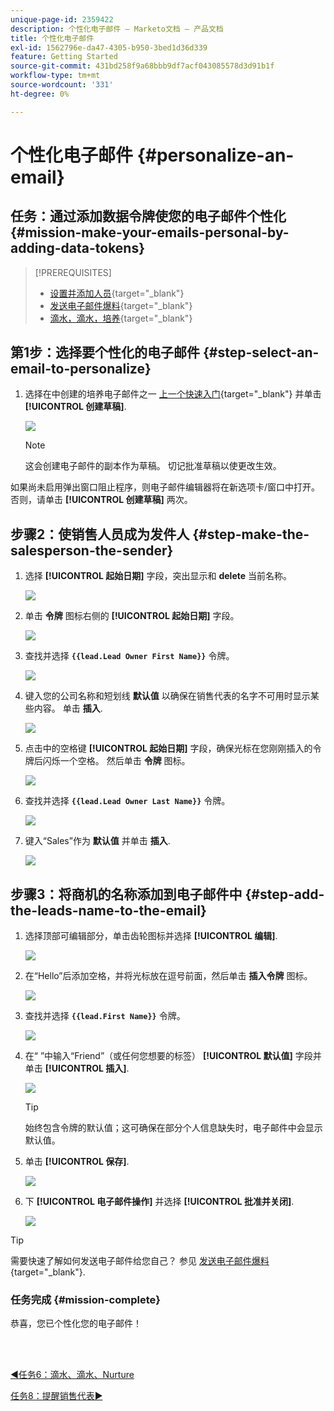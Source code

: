 ```yaml
---
unique-page-id: 2359422
description: 个性化电子邮件 — Marketo文档 — 产品文档
title: 个性化电子邮件
exl-id: 1562796e-da47-4305-b950-3bed1d36d339
feature: Getting Started
source-git-commit: 431bd258f9a68bbb9df7acf043085578d3d91b1f
workflow-type: tm+mt
source-wordcount: '331'
ht-degree: 0%

---
```


# 个性化电子邮件 {#personalize-an-email}

## 任务：通过添加数据令牌使您的电子邮件个性化 {#mission-make-your-emails-personal-by-adding-data-tokens}

>[!PREREQUISITES]
>
>* [设置并添加人员](/help/marketo/getting-started/quick-wins/get-set-up-and-add-a-person.md){target="_blank"}
>* [发送电子邮件爆料](/help/marketo/getting-started/quick-wins/send-an-email.md){target="_blank"}
>* [滴水，滴水，培养](/help/marketo/getting-started/quick-wins/drip-drip-nurture.md){target="_blank"}

## 第1步：选择要个性化的电子邮件 {#step-select-an-email-to-personalize}

1. 选择在中创建的培养电子邮件之一 [上一个快速入门](/help/marketo/getting-started/quick-wins/drip-drip-nurture.md){target="_blank"} 并单击 **[!UICONTROL 创建草稿]**.

   ![](assets/personalize-an-email-1.png)

   >[!NOTE]
   >
   >这会创建电子邮件的副本作为草稿。 切记批准草稿以使更改生效。

如果尚未启用弹出窗口阻止程序，则电子邮件编辑器将在新选项卡/窗口中打开。 否则，请单击 **[!UICONTROL 创建草稿]** 两次。

## 步骤2：使销售人员成为发件人 {#step-make-the-salesperson-the-sender}

1. 选择 **[!UICONTROL 起始日期]** 字段，突出显示和 **delete** 当前名称。

   ![](assets/personalize-an-email-2.png)

1. 单击 **令牌** 图标右侧的 **[!UICONTROL 起始日期]** 字段。

   ![](assets/personalize-an-email-3.png)

1. 查找并选择 **`{{lead.Lead Owner First Name}}`** 令牌。

   ![](assets/personalize-an-email-4.png)

1. 键入您的公司名称和短划线 **默认值** 以确保在销售代表的名字不可用时显示某些内容。 单击 **插入**.

   ![](assets/personalize-an-email-5.png)

1. 点击中的空格键 **[!UICONTROL 起始日期]** 字段，确保光标在您刚刚插入的令牌后闪烁一个空格。 然后单击 **令牌** 图标。

   ![](assets/personalize-an-email-6.png)

1. 查找并选择 **`{{lead.Lead Owner Last Name}}`** 令牌。

   ![](assets/personalize-an-email-7.png)

1. 键入“Sales”作为 **默认值** 并单击 **插入**.

   ![](assets/personalize-an-email-8.png)

## 步骤3：将商机的名称添加到电子邮件中 {#step-add-the-leads-name-to-the-email}

1. 选择顶部可编辑部分，单击齿轮图标并选择 **[!UICONTROL 编辑]**.

   ![](assets/personalize-an-email-9.png)

1. 在“Hello”后添加空格，并将光标放在逗号前面，然后单击 **插入令牌** 图标。

   ![](assets/personalize-an-email-10.png)

1. 查找并选择 **`{{lead.First Name}}`** 令牌。

   ![](assets/personalize-an-email-11.png)

1. 在“ ”中输入“Friend”（或任何您想要的标签） **[!UICONTROL 默认值]** 字段并单击 **[!UICONTROL 插入]**.

   ![](assets/personalize-an-email-12.png)

   >[!TIP]
   >
   >始终包含令牌的默认值；这可确保在部分个人信息缺失时，电子邮件中会显示默认值。

1. 单击 **[!UICONTROL 保存]**.

   ![](assets/personalize-an-email-13.png)

1. 下 **[!UICONTROL 电子邮件操作]** 并选择 **[!UICONTROL 批准并关闭]**.

   ![](assets/personalize-an-email-14.png)

>[!TIP]
>
>需要快速了解如何发送电子邮件给您自己？ 参见 [发送电子邮件爆料](/help/marketo/getting-started/quick-wins/send-an-email.md){target="_blank"}.

### 任务完成 {#mission-complete}

恭喜，您已个性化您的电子邮件！

<br> 

[◄任务6：滴水、滴水、Nurture](/help/marketo/getting-started/quick-wins/drip-drip-nurture.md)

[任务8：提醒销售代表►](/help/marketo/getting-started/quick-wins/alert-the-sales-rep.md)
